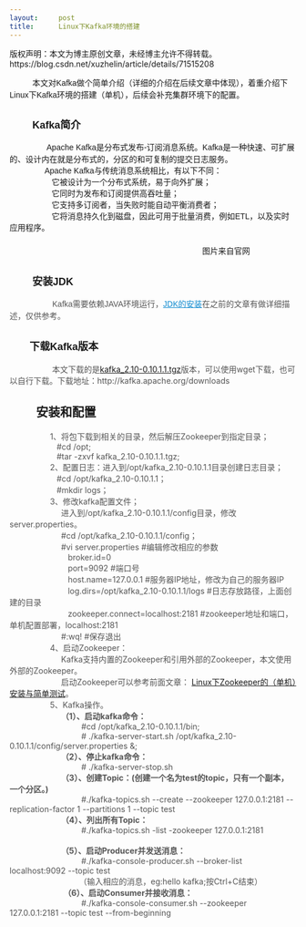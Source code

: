 ```yaml
---
layout:     post
title:      Linux下Kafka环境的搭建
---
```

<div id="article_content" class="article_content clearfix csdn-tracking-statistics" data-pid="blog" data-mod="popu_307" data-dsm="post">
								<div class="article-copyright">
					版权声明：本文为博主原创文章，未经博主允许不得转载。					https://blog.csdn.net/xuzhelin/article/details/71515208				</div>
								            <link rel="stylesheet" href="https://csdnimg.cn/release/phoenix/template/css/ck_htmledit_views-f76675cdea.css">
						<div class="htmledit_views" id="content_views">
                
<p><span style="font-family:Arial;font-size:18px;">        </span><span style="font-family:Arial;"><span style="font-size:14px;">本文对Kafka做个简单介绍（详细的介绍在后续文章中体现），着重介绍下Linux下Kafka环境的搭建（单机），后续会补充集群环境下的配置。</span></span></p>
<h2><span style="font-family:Arial;font-size:18px;">        Kafka简介</span></h2>
<div><span style="font-family:Arial;font-size:18px;">             </span><span style="font-family:Arial;"><span style="font-size:14px;">Apache Kafka是分布式发布-订阅消息系统。Kafka是一种快速、可扩展的、设计内在就是分布式的，分区的和可复制的提交日志服务。</span></span></div>
<div><span style="font-family:Arial;"><span style="font-size:14px;">                Apache Kafka与传统消息系统相比，有以下不同：<br>
                   它被设计为一个分布式系统，易于向外扩展；<br>
                   它同时为发布和订阅提供高吞吐量；<br>
                   它支持多订阅者，当失败时能自动平衡消费者；<br>
                   它将消息持久化到磁盘，因此可用于批量消费，例如ETL，以及实时应用程序。</span></span></div>
<div><span style="font-family:Arial;font-size:18px;">                                                    <img src="https://img-blog.csdn.net/20170510104925582?watermark/2/text/aHR0cDovL2Jsb2cuY3Nkbi5uZXQveHV6aGVsaW4=/font/5a6L5L2T/fontsize/400/fill/I0JBQkFCMA==/dissolve/70/gravity/Center" alt=""></span></div>
<div><span style="font-family:Arial;"><span style="font-size:14px;">                                                                                       图片来自官网</span></span></div>
<h2><span style="font-family:Arial;font-size:18px;">        安装JDK</span></h2>
<div><span style="font-family:Arial;"><span style="color:rgb(85,85,85);"><span style="font-size:18px;">               </span><span style="font-size:14px;">Kafka需要依赖JAVA环境运行，</span></span><span style="font-size:14px;"><a href="http://blog.csdn.net/xuzhelin/article/details/52512331" rel="nofollow" style="color:rgb(12,137,207);">JDK的安装</a><span style="color:rgb(85,85,85);">在之前的文章有做详细描述，仅供参考。</span></span></span></div>
<h2><span style="font-family:Arial;font-size:18px;">       下载Kafka版本</span></h2>
<div><span style="font-family:Arial;font-size:18px;"></span>
<div style="color:rgb(85,85,85);"><span style="font-size:18px;">              </span><span style="font-size:14px;"> 本文下载的是<a href="http://mirror.bit.edu.cn/apache/kafka/0.10.1.1/kafka_2.10-0.10.1.1.tgz" rel="nofollow">kafka_2.10-0.10.1.1.tgz</a>版本，可以使用wget下载，也可以自行下载。</span><span style="font-size:14px;">下载地址：http://kafka.apache.org/downloads</span></div>
</div>
<h2><span style="font-family:Arial;">        安装和配置</span></h2>
<div><span style="font-family:Arial;font-size:18px;"></span>
<div style="color:rgb(85,85,85);"><span style="font-size:18px;">              </span>
<span style="font-size:14px;">1、将包下载到相关的目录，然后解压Zookeeper到指定目录；</span></div>
<div style="color:rgb(85,85,85);"><span style="font-size:14px;">                     #cd /opt;</span></div>
<div style="color:rgb(85,85,85);"><span style="font-size:14px;">                     #tar -zxvf kafka_2.10-0.10.1.1.tgz;</span></div>
<div style="color:rgb(85,85,85);"><span style="font-size:14px;">                  2、配置日志：进入到/opt/</span><span style="font-size:14px;">kafka_2.10-0.10.1.1目录创建日志目录；</span></div>
<div style="color:rgb(85,85,85);"><span style="color:rgb(85,85,85);"><span style="font-size:14px;">                     #cd /opt/kafka_2.10-0.10.1.1；</span></span></div>
<div style="color:rgb(85,85,85);"><span style="color:rgb(85,85,85);"><span style="font-size:14px;">                     #mkdir logs；</span></span></div>
<div style="color:rgb(85,85,85);"><span style="font-size:14px;">                  3、修改kafka配置文件；</span></div>
<div style="color:rgb(85,85,85);"><span style="font-size:14px;">                       进入到/opt/kafka_2.10-0.10.1.1/config目录，修改server.properties。</span></div>
<div style="color:rgb(85,85,85);"><span style="color:rgb(85,85,85);"><span style="font-size:14px;">                       #cd <span style="color:rgb(85,85,85);">/opt/kafka_2.10-0.10.1.1/config；</span></span></span></div>
<div style="color:rgb(85,85,85);"><span style="color:rgb(85,85,85);"><span style="color:rgb(85,85,85);"><span style="font-size:14px;">                       #vi server.properties #编辑修改相应的参数</span></span></span></div>
<div style="color:rgb(85,85,85);"><span style="color:rgb(85,85,85);"><span style="color:rgb(85,85,85);"><span style="font-size:14px;">                          broker.id=0<br>
                          port=9092 #端口号<br>
                          host.name=127.0.0.1 #服务器IP地址，修改为自己的服务器IP<br>
                          log.dirs=/opt/kafka_2.10-0.10.1.1/logs #日志存放路径，上面创建的目录<br>
                          zookeeper.connect=localhost:2181 #zookeeper地址和端口，单机配置部署，localhost:2181<br>
                       #:wq! #保存退出</span></span></span></div>
<div style="color:rgb(85,85,85);"><span style="color:rgb(85,85,85);"><span style="color:rgb(85,85,85);"><span style="font-size:14px;">                  4、启动Zookeeper：</span></span></span></div>
<div style="color:rgb(85,85,85);"><span style="color:rgb(85,85,85);"><span style="color:rgb(85,85,85);"><span style="font-size:14px;">                       Kafka支持内置的Zookeeper和引用外部的Zookeeper，本文使用外部的Zookeeper。</span></span></span></div>
<div style="color:rgb(85,85,85);"><span style="color:rgb(85,85,85);"><span style="color:rgb(85,85,85);"><span style="font-size:14px;">                       启动Zookeeper可以参考前面文章： <a href="http://blog.csdn.net/xuzhelin/article/details/71514618" rel="nofollow">Linux下Zookeeper的（单机）安装与简单测试</a>。</span></span></span></div>
<div style="color:rgb(85,85,85);"><span style="color:rgb(85,85,85);"><span style="color:rgb(85,85,85);"><span style="font-size:14px;">                  5、Kafka操作。</span></span></span></div>
<div style="color:rgb(85,85,85);"><span style="color:rgb(85,85,85);"><span style="color:rgb(85,85,85);"><span style="font-size:14px;">                       <strong>（1）、启动kafka命令：</strong></span></span></span></div>
<div style="color:rgb(85,85,85);"><span style="color:rgb(85,85,85);"><span style="color:rgb(85,85,85);"><span style="font-size:14px;">                                #<span style="color:rgb(85,85,85);">cd </span><span style="color:rgb(85,85,85);">/opt/kafka_2.10-0.10.1.1/bin;</span></span></span></span></div>
<div style="color:rgb(85,85,85);"><span style="color:rgb(85,85,85);"><span style="color:rgb(85,85,85);"><span style="font-size:14px;">                                # ./kafka-server-start.sh /opt/kafka_2.10-0.10.1.1/config/server.properties &amp;;</span></span></span></div>
<div style="color:rgb(85,85,85);"><span style="color:rgb(85,85,85);"><span style="color:rgb(85,85,85);"><span style="font-size:14px;"><span style="color:rgb(85,85,85);">                       <strong>（2）、停止kafka命令：</strong></span><br></span></span></span></div>
<div style="color:rgb(85,85,85);"><span style="color:rgb(85,85,85);"><span style="color:rgb(85,85,85);"><span style="font-size:14px;"><span style="color:rgb(85,85,85);">                                #</span><span style="color:rgb(85,85,85);"> ./kafka-server-stop.sh</span></span></span></span></div>
<div style="color:rgb(85,85,85);"><span style="color:rgb(85,85,85);"><span style="color:rgb(85,85,85);"><span style="font-size:14px;">                       <strong>（3）、创建Topic：(创建一个名为test的topic，只有一个副本，一个分区。)</strong></span></span></span></div>
<div style="color:rgb(85,85,85);"><span style="color:rgb(85,85,85);"><span style="color:rgb(85,85,85);"><span style="font-size:14px;">                                #./kafka-topics.sh --create --zookeeper 127.0.0.1:2181 --replication-factor 1 --partitions 1 --topic
 test</span></span></span></div>
<div style="color:rgb(85,85,85);"><span style="color:rgb(85,85,85);"><span style="color:rgb(85,85,85);"><span style="font-size:14px;">                       <strong>（4）、列出所有Topic：</strong></span></span></span></div>
<div style="color:rgb(85,85,85);"><span style="color:rgb(85,85,85);"><span style="color:rgb(85,85,85);"><span style="font-size:14px;">                                #./kafka-topics.sh -list -zookeeper 127.0.0.1:2181                  </span></span></span></div>
<div style="color:rgb(85,85,85);"><span style="color:rgb(85,85,85);"><span style="color:rgb(85,85,85);"><span style="font-size:14px;">                       <strong>（5）、启动Producer并发送消息：</strong></span></span></span></div>
<div style="color:rgb(85,85,85);"><span style="color:rgb(85,85,85);"><span style="color:rgb(85,85,85);"><span style="font-size:14px;">                                #./kafka-console-producer.sh --broker-list localhost:9092 --topic test</span></span></span></div>
<div style="color:rgb(85,85,85);"><span style="color:rgb(85,85,85);"><span style="color:rgb(85,85,85);"><span style="font-size:14px;">                               （输入相应的消息，eg:hello kafka;按Ctrl+C结束）</span></span></span></div>
<div style="color:rgb(85,85,85);"><span style="color:rgb(85,85,85);"><span style="color:rgb(85,85,85);"><span style="font-size:14px;">                        <strong>（6）、启动Consumer并接收消息：</strong></span></span></span></div>
<div style="color:rgb(85,85,85);"><span style="font-size:14px;">                                #./kafka-console-consumer.sh --zookeeper 127.0.0.1:2181 --topic test --from-beginning</span></div>
</div>
<div><br></div>
            </div>
                </div>